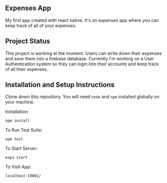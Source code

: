 ## Expenses App 

My first app created with react native. It's an expenses app where you can keep track of all of your expenses.

## Project Status

This project is working at the moment. Users can write down their expenses and save them into a firebase database. Currently I'm working on a User Authentication system so they can login into their accounts and keep track of all their expenses.


## Installation and Setup Instructions

Clone down this repository. You will need `node` and `npm` installed globally on your machine.  

Installation:

`npm install`  

To Run Test Suite:  

`npm test`  

To Start Server:

`expo start`  

To Visit App:

`localhost:19002/`  



